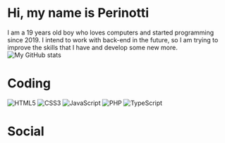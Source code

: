 # Hi, my name is Perinotti
I am a 19 years old boy who loves computers and started programming since 2019.
I intend to work with back-end in the future, so I am trying to improve the skills that I have and develop some new more.
![My GitHub stats](https://github-readme-stats.vercel.app/api?username=euperinotti&show_icons=true&theme=radical)

# Coding
![HTML5](https://img.shields.io/badge/html5-%23E34F26.svg?style=for-the-badge&logo=html5&logoColor=white)
![CSS3](https://img.shields.io/badge/css3-%231572B6.svg?style=for-the-badge&logo=css3&logoColor=white)
![JavaScript](https://img.shields.io/badge/javascript-%23323330.svg?style=for-the-badge&logo=javascript&logoColor=%23F7DF1E)
![PHP](https://img.shields.io/badge/php-%23777BB4.svg?style=for-the-badge&logo=php&logoColor=white)
![TypeScript](https://img.shields.io/badge/typescript-%23007ACC.svg?style=for-the-badge&logo=typescript&logoColor=white)


# Social


